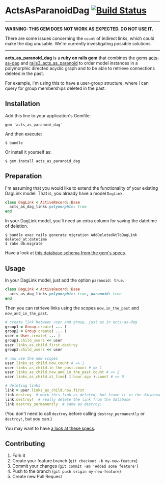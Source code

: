 # ActsAsParanoidDag  [![Build Status](https://secure.travis-ci.org/fiedl/acts_as_paranoid_dag.png?branch=master)](http://travis-ci.org/fiedl/acts_as_paranoid_dag)

----

**WARNING: THIS GEM DOES NOT WORK AS EXPECTED. DO NOT USE IT.** 

There are some issues concerning the `count` of indirect links, which could make the dag unusable. We're currently investigating possible solutions.

----


**acts_as_paranoid_dag** is a **ruby on rails gem** that combines the gems [acts-as-dag](https://github.com/resgraph/acts-as-dag) and [rails3_acts_as_paranoid](https://github.com/goncalossilva/rails3_acts_as_paranoid) to order model instances in a polymorphic directed acyclic graph and to be able to retrieve connections deleted in the past.

For example, I'm using this to have a user-group structure, where I can query for group memberships deleted in the past.


## Installation

Add this line to your application's Gemfile:

    gem 'acts_as_paranoid_dag'

And then execute:

    $ bundle

Or install it yourself as:

    $ gem install acts_as_paranoid_dag
	
## Preparation

I'm assuming that you would like to extend the functionality of your existing DagLink model. That is, you already have a model `DagLink`.
```ruby
class DagLink < ActiveRecord::Base
  acts_as_dag_links polymorphic: true
end
```

In your DagLink model, you'll need an extra column for saving the datetime of deletion.
```
$ bundle exec rails generate migration AddDeletedAtToDagLink deleted_at:datetime
$ rake db:migrate
```

Have a look at [this database schema from the gem's specs](https://github.com/fiedl/acts_as_paranoid_dag/blob/master/spec/support/schema.rb). 

## Usage

In your DagLink model, just add the option `paranoid: true`.

```ruby
class DagLink < ActiveRecord::Base
  acts_as_dag_links polymorphic: true, paranoid: true
end
```

Then you can retrieve links using the scopes `now`, `ìn_the_past` and `now_and_in_the_past`.

```ruby
# create link between user and group, just as in acts-as-dag
group1 = Group.create( ... )
group2 = Group.create( ... )
user = User.create( ... )
group1.child_users << user
user.links_as_child.first.destroy
group2.child_users << user

# now use the new scopes
user.links_as_child.now.count # => 1
user.links_as_child.in_the_past.count # => 1
user.links_as_child.now_and_in_the_past.count # => 2
user.links_as_child.at_time( 1.hour.ago ).count # => 0

# deleting links
link = user.links_as_child.now.first
link.destroy  # mark this link as deleted, but leave it in the database
link.destroy!  # really delete the link from the database
link.destroy_permanently  # same as destroy!
```

(You don't need to call `destroy` before calling `destroy_permanently` or `destroy!`, but you can.)

You may want to have [a look at these specs](https://github.com/fiedl/acts_as_paranoid_dag/blob/master/spec/acts_as_paranoid_dag/model_additions_spec.rb).

## Contributing

1. Fork it
2. Create your feature branch (`git checkout -b my-new-feature`)
3. Commit your changes (`git commit -am 'Added some feature'`)
4. Push to the branch (`git push origin my-new-feature`)
5. Create new Pull Request
